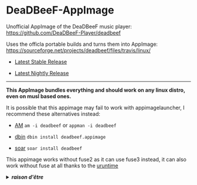 # DeaDBeeF-AppImage
Unofficial AppImage of the DeaDBeeF music player: https://github.com/DeaDBeeF-Player/deadbeef

Uses the officla portable builds and turns them into AppImage: https://sourceforge.net/projects/deadbeef/files/travis/linux/

* [Latest Stable Release](https://github.com/pkgforge-dev/DeaDBeeF-AppImage/releases/latest)

* [Latest Nightly Release](https://github.com/pkgforge-dev/DeaDBeeF-AppImage/releases/tag/nightly)

---------------------------------------------------------------

**This AppImage bundles everything and should work on any linux distro, even on musl based ones.**

It is possible that this appimage may fail to work with appimagelauncher, I recommend these alternatives instead: 

* [AM](https://github.com/ivan-hc/AM) `am -i deadbeef` or `appman -i deadbeef`

* [dbin](https://github.com/xplshn/dbin) `dbin install deadbeef.appimage`

* [soar](https://github.com/pkgforge/soar) `soar install deadbeef`

This appimage works without fuse2 as it can use fuse3 instead, it can also work without fuse at all thanks to the [uruntime](https://github.com/VHSgunzo/uruntime)

<details>
  <summary><b><i>raison d'être</i></b></summary>
    <img src="https://github.com/user-attachments/assets/d40067a6-37d2-4784-927c-2c7f7cc6104b" alt="Inspiration Image">
  </a>
</details>
